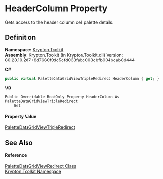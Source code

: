# HeaderColumn Property


Gets access to the header column cell palette details.



## Definition
**Namespace:** <a href="79d2eac2-21f4-54ff-7552-b20c33c30600.md">Krypton.Toolkit</a>  
**Assembly:** Krypton.Toolkit (in Krypton.Toolkit.dll) Version: 80.23.10.287+8d7660f9dc5efd033fabe008ebfb904beab6d444

**C#**
``` C#
public virtual PaletteDataGridViewTripleRedirect HeaderColumn { get; }
```
**VB**
``` VB
Public Overridable ReadOnly Property HeaderColumn As PaletteDataGridViewTripleRedirect
	Get
```



#### Property Value
<a href="a5da006a-a2ab-e91d-a98f-af675e867f21.md">PaletteDataGridViewTripleRedirect</a>

## See Also


#### Reference
<a href="ea91163e-137a-205f-1102-215735093cc4.md">PaletteDataGridViewRedirect Class</a>  
<a href="79d2eac2-21f4-54ff-7552-b20c33c30600.md">Krypton.Toolkit Namespace</a>  
